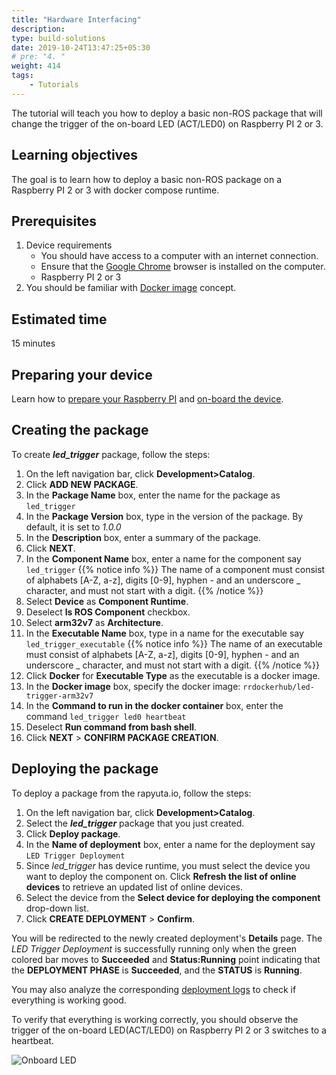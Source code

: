 ```yaml
---
title: "Hardware Interfacing"
description:
type: build-solutions
date: 2019-10-24T13:47:25+05:30
# pre: "4. "
weight: 414
tags:
    - Tutorials
---
```

The tutorial will teach you how to deploy a basic non-ROS package that will change
the trigger of the on-board LED (ACT/LED0) on Raspberry PI 2 or 3.

## Learning objectives
The goal is to learn how to deploy a basic non-ROS package on a
Raspberry PI 2 or 3 with docker compose runtime.

## Prerequisites
1. Device requirements
	* You should have access to a computer with an internet connection.
	* Ensure that the [Google Chrome](https://www.google.com/chrome/) browser
	  is installed on the computer.
	* Raspberry PI 2 or 3
2. You should be familiar with
   [Docker image](https://docs.docker.com/v17.09/engine/userguide/storagedriver/imagesandcontainers/)
   concept.

## Estimated time
15 minutes

## Preparing your device
Learn how to [prepare your Raspberry PI](/4_tutorials/41_beginner/417_preparing-a-raspberry-pi) and [on-board the device](/3_how-tos/32_device-management/321_onboarding-a-device).


## Creating the package
To create ***led_trigger*** package, follow the steps:

1. On the left navigation bar, click **Development>Catalog**.
2. Click **ADD NEW PACKAGE**.
3. In the **Package Name** box, enter the name for the package as `led_trigger`
4. In the **Package Version** box, type in the version of the package. By default, it is set to _1.0.0_
5. In the **Description** box, enter a summary of the package.
6. Click **NEXT**.
7. In the **Component Name** box, enter a name for the component say `led_trigger`
{{% notice info %}}
The name of a component must consist of alphabets [A-Z, a-z], digits [0-9], hyphen - and an underscore _ character, and must not start with a digit.
{{% /notice %}}
8. Select **Device** as **Component Runtime**.
9.  Deselect **Is ROS Component** checkbox.
10. Select **arm32v7** as **Architecture**.
11. In the **Executable Name** box, type in a name for the executable say `led_trigger_executable`
{{% notice info %}}
The name of an executable must consist of alphabets [A-Z, a-z], digits [0-9], hyphen - and an underscore _ character, and must not start with a digit.
{{% /notice %}}
12. Click **Docker** for **Executable Type** as the executable is a docker image.
13. In the **Docker image** box, specify the docker image: `rrdockerhub/led-trigger-arm32v7`
14. In the **Command to run in the docker container** box, enter the command `led_trigger led0 heartbeat`
15.  Deselect **Run command from bash shell**.
16.  Click **NEXT** > **CONFIRM PACKAGE CREATION**.


## Deploying the package
To deploy a package from the rapyuta.io, follow the steps:

1. On the left navigation bar, click **Development>Catalog**.
2. Select the ***led_trigger*** package that you just created.
3. Click **Deploy package**.
4. In the **Name of deployment** box, enter a name for the deployment say `LED Trigger Deployment`
5. Since *led_trigger* has device runtime, you must select the device you want to deploy the component on. Click **Refresh the list of online devices** to retrieve an updated list of online devices.
6. Select the device from the **Select device for deploying the component**
   drop-down list.
7. Click **CREATE DEPLOYMENT** > **Confirm**.

You will be redirected to the newly created deployment's **Details** page.
The _LED Trigger Deployment_ is successfully running only when the green
colored bar moves to **Succeeded** and **Status:Running** point indicating that the **DEPLOYMENT PHASE** is **Succeeded**, and the **STATUS** is **Running**.

You may also analyze the corresponding
[deployment logs](/3_how-tos/35_tooling_and_debugging/debugging-logs/)
to check if everything is working good.

To verify that everything is working correctly, you should observe the trigger
of the on-board LED(ACT/LED0) on Raspberry PI 2 or 3 switches to a heartbeat.

![Onboard LED](/images/core-concepts/device-management/control-onboard-led.gif?classes=border,shadow&width=30pc)